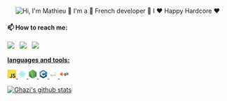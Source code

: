 <p align="center">
  <img src="https://github.com/matyo91/matyo91/raw/main/assets/github.gif" alt="Hi, I'm Mathieu 👋 I'm a 🚀 French developer 🚀 I ❤️ Happy Hardcore ❤️">
</p>

#### 📫 How to reach me: 
  [<img src="https://img.icons8.com/color/48/000000/linkedin.png" width="3.5%"/>](https://www.linkedin.com/in/thuan-nguyen-82a66119a/)  &nbsp; 
  [<img src="https://img.icons8.com/fluent/48/000000/facebook-new.png" width="3.5%"/>](https://www.facebook.com/ngocthuan1210/)  &nbsp; 
  <a href="thuannguyen121000@gmail.com"> <img src="https://img.icons8.com/fluent/48/000000/gmail.png" width="3.5%"/>
  
**languages and tools:**  

<code><img height="20" src="https://raw.githubusercontent.com/github/explore/80688e429a7d4ef2fca1e82350fe8e3517d3494d/topics/javascript/javascript.png"></code>
<code><img height="20" src="https://raw.githubusercontent.com/github/explore/80688e429a7d4ef2fca1e82350fe8e3517d3494d/topics/react/react.png"></code>
<code><img height="20" src="https://raw.githubusercontent.com/github/explore/80688e429a7d4ef2fca1e82350fe8e3517d3494d/topics/nodejs/nodejs.png"></code>
<code><img height="20" src="https://raw.githubusercontent.com/github/explore/80688e429a7d4ef2fca1e82350fe8e3517d3494d/topics/cpp/cpp.png"></code>
<code><img height="20" src="https://raw.githubusercontent.com/github/explore/80688e429a7d4ef2fca1e82350fe8e3517d3494d/topics/mysql/mysql.png"></code>
<code><img height="20" src="https://raw.githubusercontent.com/github/explore/80688e429a7d4ef2fca1e82350fe8e3517d3494d/topics/git/git.png"></code>

![Ghazi's github stats](https://github-readme-stats.vercel.app/api?username=ThuanNguyen1210&show_icons=true&hide_border=true&theme=dark)

